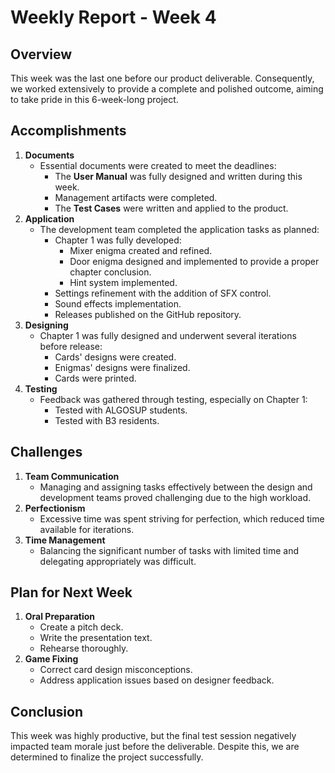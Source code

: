 # Weekly Report - Week 4

## Overview

This week was the last one before our product deliverable. Consequently, we worked extensively to provide a complete and polished outcome, aiming to take pride in this 6-week-long project.

## Accomplishments

1. **Documents**
    - Essential documents were created to meet the deadlines:
        - The **User Manual** was fully designed and written during this week.
        - Management artifacts were completed.
        - The **Test Cases** were written and applied to the product.
2. **Application**
    - The development team completed the application tasks as planned:
        - Chapter 1 was fully developed:
            - Mixer enigma created and refined.
            - Door enigma designed and implemented to provide a proper chapter conclusion.
            - Hint system implemented.
        - Settings refinement with the addition of SFX control.
        - Sound effects implementation.
        - Releases published on the GitHub repository.
3. **Designing**
    - Chapter 1 was fully designed and underwent several iterations before release:
        - Cards' designs were created.
        - Enigmas' designs were finalized.
        - Cards were printed.
4. **Testing**
    - Feedback was gathered through testing, especially on Chapter 1:
        - Tested with ALGOSUP students.
        - Tested with B3 residents.

## Challenges

1. **Team Communication**
    - Managing and assigning tasks effectively between the design and development teams proved challenging due to the high workload.
2. **Perfectionism**
    - Excessive time was spent striving for perfection, which reduced time available for iterations.
3. **Time Management**
    - Balancing the significant number of tasks with limited time and delegating appropriately was difficult.

## Plan for Next Week

1. **Oral Preparation**
    - Create a pitch deck.
    - Write the presentation text.
    - Rehearse thoroughly.
2. **Game Fixing**
    - Correct card design misconceptions.
    - Address application issues based on designer feedback.

## Conclusion

This week was highly productive, but the final test session negatively impacted team morale just before the deliverable. Despite this, we are determined to finalize the project successfully.
